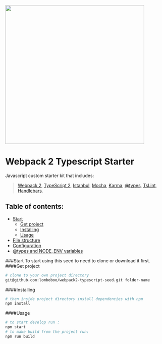 <a align="center">
  <img width="440" src="https://cdn-images-1.medium.com/max/1920/1*gdoQ1_5OID90wf1eLTFvWw.png" />
</a>

# Webpack 2 Typescript Starter
Javascript custom starter kit that includes:
> [Webpack 2](https://webpack.js.org/), [TypeScript 2](http://www.typescriptlang.org/), [Istanbul](https://github.com/gotwarlost/istanbul), [Mocha](https://mochajs.org/), [Karma](https://karma-runner.github.io/), [@types](https://www.npmjs.com/~types), [TsLint](http://palantir.github.io/tslint/), [Handlebars](http://handlebarsjs.com/).

## Table of contents:
* [Start](#start)
  * [Get project](#get-project)
  * [Installing](#installing)
  * [Usage](#usage)
* [File structure](#file-structure)
* [Configuration](#configuration)
* [@types and NODE_ENV variables](#extra)

###Start 
To start using this seed to need to clone or download it first.
####Get project
```bash
# clone to your own project directory
git@github.com:lomboboo/webpack2-typescript-seed.git folder-name
```
####Installing
```bash
# then inside project directory install dependencies with npm
npm install
```
####Usage
```bash
# to start develop run :
npm start
# to make build from the project run:
npm run build
```

